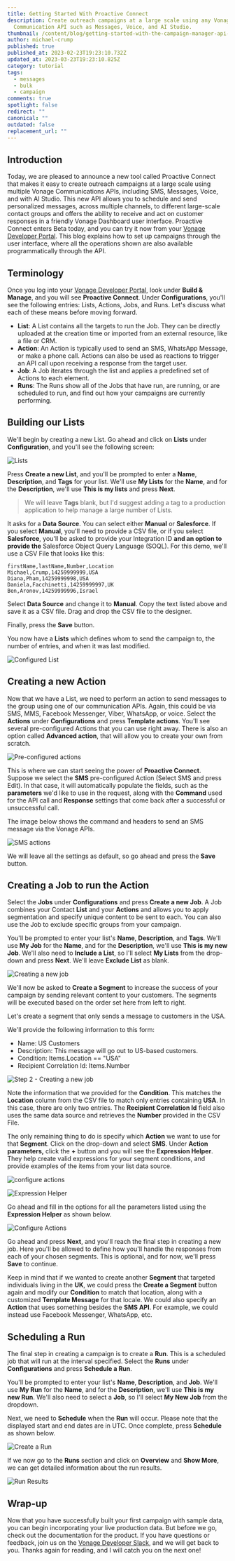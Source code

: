 ```yaml
---
title: Getting Started With Proactive Connect
description: Create outreach campaigns at a large scale using any Vonage
  Communication API such as Messages, Voice, and AI Studio.
thumbnail: /content/blog/getting-started-with-the-campaign-manager-api-and-ui/bulk-api.png
author: michael-crump
published: true
published_at: 2023-02-23T19:23:10.732Z
updated_at: 2023-03-23T19:23:10.825Z
category: tutorial
tags:
  - messages
  - bulk
  - campaign
comments: true
spotlight: false
redirect: ""
canonical: ""
outdated: false
replacement_url: ""
---
```

## Introduction

Today, we are pleased to announce a new tool called Proactive Connect that makes it easy to create outreach campaigns at a large scale using multiple Vonage Communications APIs, including SMS, Messages, Voice, and with AI Studio. This new API allows you to schedule and send personalized messages, across multiple channels, to different large-scale contact groups and offers the ability to receive and act on customer responses in a friendly Vonage Dashboard user interface. Proactive Connect enters Beta today, and you can try it now from your [Vonage Developer Portal](https://developer.vonage.com/). This blog explains how to set up campaigns through the user interface, where all the operations shown are also available programmatically through the API.

## Terminology

Once you log into your [Vonage Developer Portal](https://developer.vonage.com/), look under **Build & Manage**, and you will see **Proactive Connect**. Under **Configurations**, you'll see the following entries: Lists, Actions, Jobs, and Runs. Let's discuss what each of these means before moving forward. 

* **List**: A List contains all the targets to run the Job. They can be directly uploaded at the creation time or imported from an external resource, like a file or CRM.
* **Action**: An Action is typically used to send an SMS, WhatsApp Message, or make a phone call. Actions can also be used as reactions to trigger an API call upon receiving a response from the target user.
* **Job**: A Job iterates through the list and applies a predefined set of Actions to each element.
* **Runs**: The Runs show all of the Jobs that have run, are running, or are scheduled to run, and find out how your campaigns are currently performing.

## Building our Lists

We'll begin by creating a new List. Go ahead and click on **Lists** under **Configuration**, and you'll see the following screen:

![Lists](/content/blog/getting-started-with-proactive-connect/lists.png "lists.png")

Press **Create a new List**, and you'll be prompted to enter a **Name**, **Description**, and **Tags** for your list. We'll use **My Lists** for the **Name**, and for the **Description**, we'll use **This is my lists** and press **Next**.

> We will leave **Tags** blank, but I'd suggest adding a tag to a production application to help manage a large number of Lists.

It asks for a **Data Source**. You can select either **Manual** or **Salesforce**. If you select **Manual**, you'll need to provide a CSV file, or if you select **Salesforce**, you'll be asked to provide your Integration ID **and an option to provide the** Salesforce Object Query Language (SOQL). For this demo, we'll use a CSV File that looks like this:

```text
firstName,lastName,Number,Location
Michael,Crump,14259999999,USA
Diana,Pham,14259999998,USA
Daniela,Facchinetti,14259999997,UK
Ben,Aronov,14259999996,Israel
```

Select **Data Source** and change it to **Manual**. Copy the text listed above and save it as a CSV file. Drag and drop the CSV file to the designer. 

Finally, press the **Save** button. 

You now have a **Lists** which defines whom to send the campaign to, the number of entries, and when it was last modified. 

![Configured List](/content/blog/getting-started-with-proactive-connect/newlists.png "configuredlist.png")

## Creating a new Action

Now that we have a List, we need to perform an action to send messages to the group using one of our communication APIs. Again, this could be via SMS, MMS, Facebook Messenger, Viber, WhatsApp, or voice. Select the **Actions** under **Configurations** and press **Template actions**. You'll see several pre-configured Actions that you can use right away. There is also an option called **Advanced action**, that will allow you to create your own from scratch. 

![Pre-configured actions](/content/blog/getting-started-with-proactive-connect/newactions.png "preconfigured-actions.png")

This is where we can start seeing the power of **Proactive Connect**. Suppose we select the **SMS** pre-configured Action (Select SMS and press Edit). In that case, it will automatically populate the fields, such as the **parameters** we'd like to use in the request, along with the **Command** used for the API call and **Response** settings that come back after a successful or unsuccessful call. 

The image below shows the command and headers to send an SMS message via the Vonage APIs. 

![SMS actions](/content/blog/getting-started-with-proactive-connect/smsaction.png "smsaction.png")

We will leave all the settings as default, so go ahead and press the **Save** button. 

## Creating a Job to run the Action

Select the **Jobs** under **Configurations** and press **Create a new Job**. A Job combines your Contact **List** and your **Actions** and allows you to apply segmentation and specify unique content to be sent to each. You can also use the Job to exclude specific groups from your campaign.

You'll be prompted to enter your list's **Name**, **Description**, and **Tags**. We'll use **My Job** for the **Name**, and for the **Description**, we'll use **This is my new Job**. We'll also need to **Include a List**, so I'll select **My Lists** from the drop-down and press **Next**. We'll leave **Exclude List** as blank. 

![Creating a new job](/content/blog/getting-started-with-proactive-connect/newjob.png "Creating a new job")

We'll now be asked to **Create a Segment** to increase the success of your campaign by sending relevant content to your customers. The segments will be executed based on the order set here from left to right.

Let's create a segment that only sends a message to customers in the USA.

We'll provide the following information to this form:

* Name: US Customers
* Description: This message will go out to US-based customers.
* Condition: Items.Location == "USA"
* Recipient Correlation Id: Items.Number

![Step 2 - Creating a new job ](/content/blog/getting-started-with-proactive-connect/newjob2.png "Step 2 - Creating a new job ")

Note the information that we provided for the **Condition**. This matches the **Location** column from the CSV file to match only entries containing **USA**. In this case, there are only two entries. The **Recipient Correlation Id** field also uses the same data source and retrieves the **Number** provided in the CSV File. 

The only remaining thing to do is specify which **Action** we want to use for that **Segment**. Click on the drop-down and select **SMS**. Under **Action parameters,** click the **+** button and you will see the **Expression Helper**. They help create valid expressions for your segment conditions, and provide examples of the items from your list data source.

![configure actions](/content/blog/getting-started-with-proactive-connect/newjob3.png "configure-actions.png")

![Expression Helper](/content/blog/getting-started-with-proactive-connect/expression.png "Expression Helper")

Go ahead and fill in the options for all the parameters listed using the **Expression Helper** as shown below.

![Configure Actions](/content/blog/getting-started-with-proactive-connect/newjob4.png "Configure Actions")

Go ahead and press **Next**, and you'll reach the final step in creating a new job. Here you'll be allowed to define how you'll handle the responses from each of your chosen segments. This is optional, and for now, we'll press **Save** to continue. 

Keep in mind that if we wanted to create another **Segment** that targeted individuals living in the **UK**, we could press the **Create a Segment** button again and modify our **Condition** to match that location, along with a customized **Template Message** for that locale. We could also specify an **Action** that uses something besides the **SMS API**. For example, we could instead use Facebook Messenger, WhatsApp, etc.

## Scheduling a Run

The final step in creating a campaign is to create a **Run**. This is a scheduled job that will run at the interval specified. Select the **Runs** under **Configurations** and press **Schedule a Run**. 

You'll be prompted to enter your list's **Name**, **Description**, and **Job**. We'll use **My Run** for the **Name**, and for the **Description**, we'll use **This is my new Run**. We'll also need to select a **Job**, so I'll select **My New Job** from the dropdown.

Next, we need to **Schedule** when the **Run** will occur. Please note that the displayed start and end dates are in UTC. Once complete, press **Schedule** as shown below. 

![Create a Run](/content/blog/getting-started-with-proactive-connect/newrun.png "create-a-run.png")

If we now go to the **Runs** section and click on **Overview** and **Show More**, we can get detailed information about the run results.

![Run Results](/content/blog/getting-started-with-proactive-connect/run-results1.png "run-results.png")

## Wrap-up

Now that you have successfully built your first campaign with sample data, you can begin incorporating your live production data. But before we go, check out the documentation for the product. If you have questions or feedback, join us on the [Vonage Developer Slack](https://developer.vonage.com/community/slack), and we will get back to you. Thanks again for reading, and I will catch you on the next one!